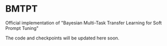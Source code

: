 # BMTPT
Official implementation of "Bayesian Multi-Task Transfer Learning for Soft Prompt Tuning"

The code and checkpoints will be updated here soon.

